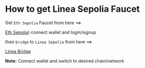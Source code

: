 # How to get Linea Sepolia Faucet

Get `Eth Sepolia` Faucet from here ==>

[Eth Sepolia](https://docs.metamask.io/developer-tools/faucet/)) connect wallet and login/signup

then `bridge` to `Linea Sepolia` from here ==>

[Linea Bridge](https://bridge.linea.build/)

**Note:** Connect wallet and switch to desired chain/network
